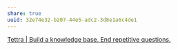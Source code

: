 ```yaml
---
share: true
uuid: 32e74e32-b207-44e5-adc2-3d8e1a6c4de1
---
```

[Tettra | Build a knowledge base. End repetitive questions.](https://tettra.com/)